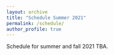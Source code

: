 ```yaml
---
layout: archive
title: "Schedule Summer 2021"
permalink: /schedule/
author_profile: true
---
```


Schedule for summer and fall 2021 TBA.

